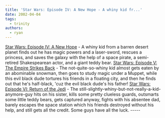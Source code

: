 ```yaml
---
title: 'Star Wars: Episode IV: A New Hope - A whiny kid fr...'
date: 2002-04-04
tags:
  - trinity
authors:
  - ryan
---
```


[Star Wars: Episode IV: A New Hope](http://us.imdb.com/Title?0076759) - A whiny kid from a barren desert planet finds out he has magic powers and a laser-sword, rescues a princess, and saves the galaxy with the help of a space pirate, a semi-retired Shakespearean actor, and a giant teddy bear.
[Star Wars: Episode V: The Empire Strikes Back](http://us.imdb.com/Title?0080684) - The not-quite-so-whiny kid almost gets eaten by an abominable snowman, then goes to study magic under a Muppet, while this evil black dude tortures his friends in a floating city, and then he finds out that he's half-black, 'cuz the evil black dude's his father!
[Star Wars: Episode VI: Return of the Jedi](http://us.imdb.com/Title?0086190) - The still-slightly-whiny-but-not-really-a-kid-anymore-guy hits on his sister, kills some pretty clueless guards, outsmarts some little teddy bears, gets captured anyway, fights with his absentee dad, barely escapes the space station which his friends destroyed without his help, and still gets all the credit. Some guys have all the luck. -----
